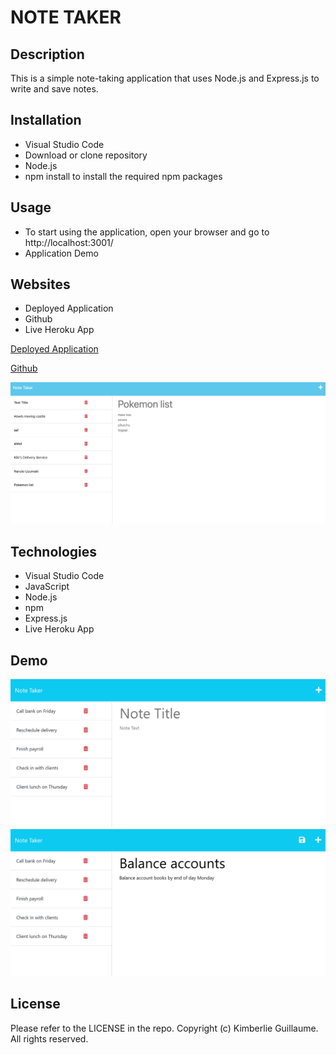 # NOTE TAKER

## Description

This is a simple note-taking application that uses Node.js and Express.js to write and save notes. 

## Installation

- Visual Studio Code 
- Download or clone repository
- Node.js 
- npm install to install the required npm packages

## Usage

- To start using the application, open your browser and go to http://localhost:3001/
- Application Demo


## Websites

- Deployed Application
- Github
- Live Heroku App 

[Deployed Application](https://kimberlie901.github.io/NOTES/)

[Github](https://github.com/kimberlie901/NOTES)

![Note-Taker-Application-Screenshot](Assets/Screenshot%202023-04-10%20at%207.59.08%20PM.png)

## Technologies

- Visual Studio Code
- JavaScript
- Node.js
- npm
- Express.js
- Live Heroku App

## Demo 

![Note-Taker-Demo](Assets/11-express-homework-demo-01.png)
![Note-Taker-Demo](Assets/11-express-homework-demo-02.png)

## License

Please refer to the LICENSE in the repo. Copyright (c) Kimberlie Guillaume. All rights reserved.  